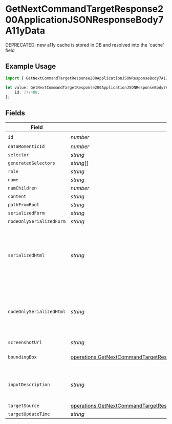 # GetNextCommandTargetResponse200ApplicationJSONResponseBody7A11yData

DEPRECATED: new a11y cache is stored in DB and resolved into the 'cache' field

## Example Usage

```typescript
import { GetNextCommandTargetResponse200ApplicationJSONResponseBody7A11yData } from "momentic/models/operations";

let value: GetNextCommandTargetResponse200ApplicationJSONResponseBody7A11yData = {
    id: 777408,
};
```

## Fields

| Field                                                                                                                                                                                    | Type                                                                                                                                                                                     | Required                                                                                                                                                                                 | Description                                                                                                                                                                              |
| ---------------------------------------------------------------------------------------------------------------------------------------------------------------------------------------- | ---------------------------------------------------------------------------------------------------------------------------------------------------------------------------------------- | ---------------------------------------------------------------------------------------------------------------------------------------------------------------------------------------- | ---------------------------------------------------------------------------------------------------------------------------------------------------------------------------------------- |
| `id`                                                                                                                                                                                     | *number*                                                                                                                                                                                 | :heavy_check_mark:                                                                                                                                                                       | N/A                                                                                                                                                                                      |
| `dataMomenticId`                                                                                                                                                                         | *number*                                                                                                                                                                                 | :heavy_minus_sign:                                                                                                                                                                       | N/A                                                                                                                                                                                      |
| `selector`                                                                                                                                                                               | *string*                                                                                                                                                                                 | :heavy_minus_sign:                                                                                                                                                                       | N/A                                                                                                                                                                                      |
| `generatedSelectors`                                                                                                                                                                     | *string*[]                                                                                                                                                                               | :heavy_minus_sign:                                                                                                                                                                       | N/A                                                                                                                                                                                      |
| `role`                                                                                                                                                                                   | *string*                                                                                                                                                                                 | :heavy_minus_sign:                                                                                                                                                                       | N/A                                                                                                                                                                                      |
| `name`                                                                                                                                                                                   | *string*                                                                                                                                                                                 | :heavy_minus_sign:                                                                                                                                                                       | N/A                                                                                                                                                                                      |
| `numChildren`                                                                                                                                                                            | *number*                                                                                                                                                                                 | :heavy_minus_sign:                                                                                                                                                                       | N/A                                                                                                                                                                                      |
| `content`                                                                                                                                                                                | *string*                                                                                                                                                                                 | :heavy_minus_sign:                                                                                                                                                                       | N/A                                                                                                                                                                                      |
| `pathFromRoot`                                                                                                                                                                           | *string*                                                                                                                                                                                 | :heavy_minus_sign:                                                                                                                                                                       | N/A                                                                                                                                                                                      |
| `serializedForm`                                                                                                                                                                         | *string*                                                                                                                                                                                 | :heavy_minus_sign:                                                                                                                                                                       | N/A                                                                                                                                                                                      |
| `nodeOnlySerializedForm`                                                                                                                                                                 | *string*                                                                                                                                                                                 | :heavy_minus_sign:                                                                                                                                                                       | N/A                                                                                                                                                                                      |
| `serializedHtml`                                                                                                                                                                         | *string*                                                                                                                                                                                 | :heavy_minus_sign:                                                                                                                                                                       | pruned html including 1 neighbor and 1 layer of children. value for text inputs pruned.                                                                                                  |
| `nodeOnlySerializedHtml`                                                                                                                                                                 | *string*                                                                                                                                                                                 | :heavy_minus_sign:                                                                                                                                                                       | outerHtml of the element without any children. value for text inputs pruned.                                                                                                             |
| `screenshotUrl`                                                                                                                                                                          | *string*                                                                                                                                                                                 | :heavy_minus_sign:                                                                                                                                                                       | N/A                                                                                                                                                                                      |
| `boundingBox`                                                                                                                                                                            | [operations.GetNextCommandTargetResponse200ApplicationJSONResponseBody7BoundingBox](../../models/operations/getnextcommandtargetresponse200applicationjsonresponsebody7boundingbox.md)   | :heavy_minus_sign:                                                                                                                                                                       | css pixel bounding box                                                                                                                                                                   |
| `inputDescription`                                                                                                                                                                       | *string*                                                                                                                                                                                 | :heavy_minus_sign:                                                                                                                                                                       | the description that generated this cache                                                                                                                                                |
| `targetSource`                                                                                                                                                                           | [operations.GetNextCommandTargetResponse200ApplicationJSONResponseBody7TargetSource](../../models/operations/getnextcommandtargetresponse200applicationjsonresponsebody7targetsource.md) | :heavy_minus_sign:                                                                                                                                                                       | N/A                                                                                                                                                                                      |
| `targetUpdateTime`                                                                                                                                                                       | *string*                                                                                                                                                                                 | :heavy_minus_sign:                                                                                                                                                                       | N/A                                                                                                                                                                                      |
